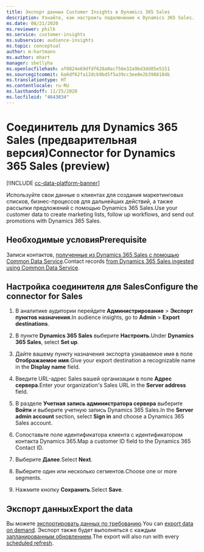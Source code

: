```yaml
---
title: Экспорт данных Customer Insights в Dynamics 365 Sales
description: Узнайте, как настроить подключение к Dynamics 365 Sales.
ms.date: 08/21/2020
ms.reviewer: philk
ms.service: customer-insights
ms.subservice: audience-insights
ms.topic: conceptual
author: m-hartmann
ms.author: mhart
manager: shellyha
ms.openlocfilehash: af0824e69dfdf620a0ac756e32a9bd3dd85e5151
ms.sourcegitcommit: 6a6df62fa12dcb9bd5f5a39cc3ee0e2b3988184b
ms.translationtype: HT
ms.contentlocale: ru-RU
ms.lasthandoff: 11/25/2020
ms.locfileid: "4643834"
---
```

# <a name="connector-for-dynamics-365-sales-preview"></a><span data-ttu-id="a5e92-103">Соединитель для Dynamics 365 Sales (предварительная версия)</span><span class="sxs-lookup"><span data-stu-id="a5e92-103">Connector for Dynamics 365 Sales (preview)</span></span>

[!INCLUDE [cc-data-platform-banner](../includes/cc-data-platform-banner.md)]

<span data-ttu-id="a5e92-104">Используйте свои данные о клиентах для создания маркетинговых списков, бизнес-процессов для дальнейших действий, а также рассылки предложений с помощью Dynamics 365 Sales.</span><span class="sxs-lookup"><span data-stu-id="a5e92-104">Use your customer data to create marketing lists, follow up workflows, and send out promotions with Dynamics 365 Sales.</span></span>

## <a name="prerequisite"></a><span data-ttu-id="a5e92-105">Необходимые условия</span><span class="sxs-lookup"><span data-stu-id="a5e92-105">Prerequisite</span></span>

<span data-ttu-id="a5e92-106">Записи контактов, [полученные из Dynamics 365 Sales с помощью Common Data Service](connect-power-query.md).</span><span class="sxs-lookup"><span data-stu-id="a5e92-106">Contact records [from Dynamics 365 Sales ingested using Common Data Service](connect-power-query.md).</span></span>

## <a name="configure-the-connector-for-sales"></a><span data-ttu-id="a5e92-107">Настройка соединителя для Sales</span><span class="sxs-lookup"><span data-stu-id="a5e92-107">Configure the connector for Sales</span></span>

1. <span data-ttu-id="a5e92-108">В аналитике аудитории перейдите **Администрирование** > **Экспорт пунктов назначения**.</span><span class="sxs-lookup"><span data-stu-id="a5e92-108">In audience insights, go to **Admin** > **Export destinations**.</span></span>

1. <span data-ttu-id="a5e92-109">В пункте **Dynamics 365 Sales** выберите **Настроить**.</span><span class="sxs-lookup"><span data-stu-id="a5e92-109">Under **Dynamics 365 Sales**, select **Set up**.</span></span>

1. <span data-ttu-id="a5e92-110">Дайте вашему пункту назначения экспорта узнаваемое имя в поле **Отображаемое имя**.</span><span class="sxs-lookup"><span data-stu-id="a5e92-110">Give your export destination a recognizable name in the **Display name** field.</span></span>

1. <span data-ttu-id="a5e92-111">Введите URL-адрес Sales вашей организации в поле **Адрес сервера**.</span><span class="sxs-lookup"><span data-stu-id="a5e92-111">Enter your organization's Sales URL in the **Server address** field.</span></span>

1. <span data-ttu-id="a5e92-112">В разделе **Учетная запись администратора сервера** выберите **Войти** и выберите учетную запись Dynamics 365 Sales.</span><span class="sxs-lookup"><span data-stu-id="a5e92-112">In the **Server admin account** section, select **Sign in** and choose a Dynamics 365 Sales account.</span></span>

1. <span data-ttu-id="a5e92-113">Сопоставьте поле идентификатора клиента с идентификатором контакта Dynamics 365.</span><span class="sxs-lookup"><span data-stu-id="a5e92-113">Map a customer ID field to the Dynamics 365 Contact ID.</span></span>

1. <span data-ttu-id="a5e92-114">Выберите **Далее**.</span><span class="sxs-lookup"><span data-stu-id="a5e92-114">Select **Next**.</span></span>

1. <span data-ttu-id="a5e92-115">Выберите один или несколько сегментов.</span><span class="sxs-lookup"><span data-stu-id="a5e92-115">Choose one or more segments.</span></span>

1. <span data-ttu-id="a5e92-116">Нажмите кнопку **Сохранить**.</span><span class="sxs-lookup"><span data-stu-id="a5e92-116">Select **Save**.</span></span>

## <a name="export-the-data"></a><span data-ttu-id="a5e92-117">Экспорт данных</span><span class="sxs-lookup"><span data-stu-id="a5e92-117">Export the data</span></span>

<span data-ttu-id="a5e92-118">Вы можете [экспортировать данных по требованию](export-destinations.md).</span><span class="sxs-lookup"><span data-stu-id="a5e92-118">You can [export data on demand](export-destinations.md).</span></span> <span data-ttu-id="a5e92-119">Экспорт также будет выполняться с каждым [запланированным обновлением](system.md#schedule-tab).</span><span class="sxs-lookup"><span data-stu-id="a5e92-119">The export will also run with every [scheduled refresh](system.md#schedule-tab).</span></span>
